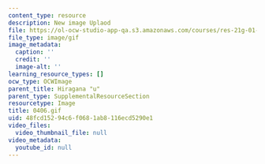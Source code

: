 ```yaml
---
content_type: resource
description: New image Uplaod
file: https://ol-ocw-studio-app-qa.s3.amazonaws.com/courses/res-21g-01-kana-spring-2010/48fcd15294c6f0681ab8116ecd5290e1_0406.gif
file_type: image/gif
image_metadata:
  caption: ''
  credit: ''
  image-alt: ''
learning_resource_types: []
ocw_type: OCWImage
parent_title: Hiragana "u"
parent_type: SupplementalResourceSection
resourcetype: Image
title: 0406.gif
uid: 48fcd152-94c6-f068-1ab8-116ecd5290e1
video_files:
  video_thumbnail_file: null
video_metadata:
  youtube_id: null
---
```

